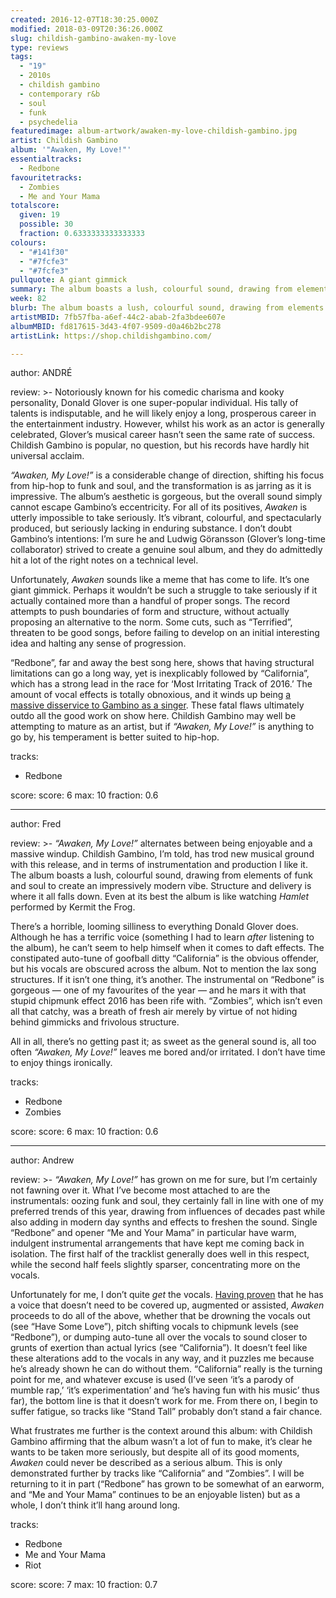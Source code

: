 ```yaml
---
created: 2016-12-07T18:30:25.000Z
modified: 2018-03-09T20:36:26.000Z
slug: childish-gambino-awaken-my-love
type: reviews
tags:
  - "19"
  - 2010s
  - childish gambino
  - contemporary r&b
  - soul
  - funk
  - psychedelia 
featuredimage: album-artwork/awaken-my-love-childish-gambino.jpg
artist: Childish Gambino
album: '"Awaken, My Love!"'
essentialtracks:
  - Redbone
favouritetracks:
  - Zombies
  - Me and Your Mama
totalscore:
  given: 19
  possible: 30
  fraction: 0.6333333333333333
colours:
  - "#141f30"
  - "#7fcfe3"
  - "#7fcfe3"
pullquote: A giant gimmick
summary: The album boasts a lush, colourful sound, drawing from elements of funk and soul to create an impressively modern vibe. Structure and delivery is where it all falls down. Even at its best the album is like watching Hamlet performed by Kermit the Frog.
week: 82
blurb: The album boasts a lush, colourful sound, drawing from elements of funk and soul to create an impressively modern vibe. It's just a shame it's so cartoonish.
artistMBID: 7fb57fba-a6ef-44c2-abab-2fa3bdee607e
albumMBID: fd817615-3d43-4f07-9509-d0a46b2bc278
artistLink: https://shop.childishgambino.com/

---
```


author: ANDRÉ

review: >-
  Notoriously known for his comedic charisma and kooky personality, Donald Glover is one super-popular individual. His tally of talents is indisputable, and he will likely enjoy a long, prosperous career in the entertainment industry. However, whilst his work as an actor is generally celebrated, Glover’s musical career hasn’t seen the same rate of success. Childish Gambino is popular, no question, but his records have hardly hit universal acclaim. 
  
  *“Awaken, My Love!”* is a considerable change of direction, shifting his focus from hip-hop to funk and soul, and the transformation is as jarring as it is impressive. The album’s aesthetic is gorgeous, but the overall sound simply cannot escape Gambino’s eccentricity. For all of its positives, *Awaken* is utterly impossible to take seriously. It’s vibrant, colourful, and spectacularly produced, but seriously lacking in enduring substance. I don’t doubt Gambino’s intentions: I’m sure he and Ludwig Göransson (Glover’s long-time collaborator) strived to create a genuine soul album, and they do admittedly hit a lot of the right notes on a technical level. 
  
  Unfortunately, *Awaken* sounds like a meme that has come to life. It’s one giant gimmick. Perhaps it wouldn’t be such a struggle to take seriously if it actually contained more than a handful of proper songs. The record attempts to push boundaries of form and structure, without actually proposing an alternative to the norm. Some cuts, such as “Terrified”, threaten to be good songs, before failing to develop on an initial interesting idea and halting any sense of progression. 
  
  “Redbone”, far and away the best song here, shows that having structural limitations can go a long way, yet is inexplicably followed by “California”, which has a strong lead in the race for ‘Most Irritating Track of 2016.’ The amount of vocal effects is totally obnoxious, and it winds up being [a massive disservice to Gambino as a singer](https://www.youtube.com/watch?v=UfQHEpf2q8k). These fatal flaws ultimately outdo all the good work on show here. Childish Gambino may well be attempting to mature as an artist, but if *“Awaken, My Love!”* is anything to go by, his temperament is better suited to hip-hop.

tracks:
  - Redbone

score:
  score: 6
  max: 10
  fraction: 0.6

---
author: Fred

review: >-
  *“Awaken, My Love!”* alternates between being enjoyable and a massive windup. Childish Gambino, I’m told, has trod new musical ground with this release, and in terms of instrumentation and production I like it. The album boasts a lush, colourful sound, drawing from elements of funk and soul to create an impressively modern vibe. Structure and delivery is where it all falls down. Even at its best the album is like watching *Hamlet* performed by Kermit the Frog. 
  
  There’s a horrible, looming silliness to everything Donald Glover does. Although he has a terrific voice (something I had to learn *after* listening to the album), he can’t seem to help himself when it comes to daft effects. The constipated auto-tune of goofball ditty “California” is the obvious offender, but his vocals are obscured across the album. Not to mention the lax song structures. If it isn’t one thing, it’s another. The instrumental on “Redbone” is gorgeous — one of my favourites of the year — and he mars it with that stupid chipmunk effect 2016 has been rife with. “Zombies”, which isn’t even all that catchy, was a breath of fresh air merely by virtue of not hiding behind gimmicks and frivolous structure. 
  
  All in all, there’s no getting past it; as sweet as the general sound is, all too often *“Awaken, My Love!”* leaves me bored and/or irritated. I don’t have time to enjoy things ironically.

tracks:
  - Redbone
  - ­Zombies

score:
  score: 6
  max: 10
  fraction: 0.6

---
author: Andrew

review: >-
  *“Awaken, My Love!”* has grown on me for sure, but I’m certainly not fawning over it. What I’ve become most attached to are the instrumentals: oozing funk and soul, they certainly fall in line with one of my preferred trends of this year, drawing from influences of decades past while also adding in modern day synths and effects to freshen the sound. Single “Redbone” and opener “Me and Your Mama” in particular have warm, indulgent instrumental arrangements that have kept me coming back in isolation. The first half of the tracklist generally does well in this respect, while the second half feels slightly sparser, concentrating more on the vocals. 
  
  Unfortunately for me, I don’t quite *get* the vocals. [Having proven](https://www.youtube.com/watch?v=5tBe1OUBDiw) that he has a voice that doesn’t need to be covered up, augmented or assisted, *Awaken* proceeds to do all of the above, whether that be drowning the vocals out (see “Have Some Love”), pitch shifting vocals to chipmunk levels (see “Redbone”), or dumping auto-tune all over the vocals to sound closer to grunts of exertion than actual lyrics (see “California”). It doesn’t feel like these alterations add to the vocals in any way, and it puzzles me because he’s already shown he can do without them. “California” really is the turning point for me, and whatever excuse is used (I’ve seen ‘it’s a parody of mumble rap,’ ‘it’s experimentation’ and ‘he’s having fun with his music’ thus far), the bottom line is that it doesn’t work for me. From there on, I begin to suffer fatigue, so tracks like “Stand Tall” probably don’t stand a fair chance. 
  
  What frustrates me further is the context around this album: with Childish Gambino affirming that the album wasn’t a lot of fun to make, it’s clear he wants to be taken more seriously, but despite all of its good moments, *Awaken* could never be described as a serious album. This is only demonstrated further by tracks like “California” and “Zombies”. I will be returning to it in part (“Redbone” has grown to be somewhat of an earworm, and “Me and Your Mama” continues to be an enjoyable listen) but as a whole, I don’t think it’ll hang around long.

tracks:
  - Redbone
  - ­Me and Your Mama
  - ­Riot

score:
  score: 7
  max: 10
  fraction: 0.7
